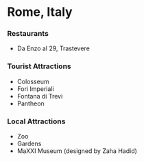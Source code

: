 # Rome, Italy

### Restaurants
- Da Enzo al 29, Trastevere

### Tourist Attractions
- Colosseum
- Fori Imperiali
- Fontana di Trevi
- Pantheon

### Local Attractions
- Zoo
- Gardens
- MaXXI Museum (designed by Zaha Hadid)

